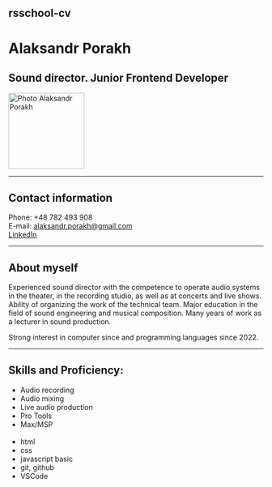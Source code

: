 ## rsschool-cv

# **Alaksandr Porakh**

## **Sound director. Junior Frontend Developer**

<img src="photo_markdown.jpeg" width="150" alt="Photo Alaksandr Porakh"/>

---

## Contact information

Phone: +48 782 493 908<br>
E-mail: alaksandr.porakh@gmail.com</br>
[LinkedIn](www.linkedin.com/in/alaksandr-porakh)

---

## About myself

Experienced sound director with the competence to operate audio
systems in the theater, in the recording studio, as well as at
concerts and live shows. Ability of organizing the work of the
technical team. Major education in the field of sound engineering
and musical composition. Many years of work as a lecturer in sound
production.

Strong interest in computer since and programming languages since 2022.

---

## Skills and Proficiency:

- Audio recording
- Audio mixing
- Live audio production
- Pro Tools
- Max/MSP<br>
  <br>
- html
- css
- javascript basic
- git, github
- VSCode
